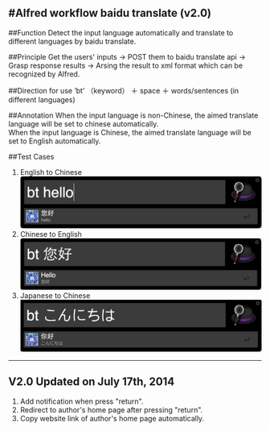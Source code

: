 #Alfred workflow baidu translate  (v2.0)
----------------------------------

##Function
Detect the input language automatically and translate to different languages by baidu translate.


##Principle
Get the users' inputs -> POST them to baidu translate api -> Grasp  response results -> Arsing the result to xml format which can be recognized by Alfred.

##Direction for use
‘bt’ （keyword） ＋ space ＋ words/sentences (in different languages)


##Annotation
When the input language is non-Chinese, the aimed translate language will be set to chinese automatically.  
When the input language is Chinese, the aimed translate language will be set to English automatically. 


##Test Cases
1. English to Chinese
![image](EN－CH.png)
2. Chinese to English
![image](CH－EN.png)
3. Japanese to Chinese
![image](JP－CH.png)
 
----------------------------------------- 
## V2.0 Updated on July 17th, 2014

1. Add notification when press "return".
2. Redirect to author's home page after pressing "return".
3. Copy website link of author's home page automatically.
 




